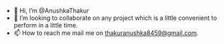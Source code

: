 - 👋 Hi, I’m @AnushkaThakur
- 💞️ I’m looking to collaborate on any project which is a little convenient to perform in a little time.
- 📫 How to reach me mail me on thakuranushka8459@gmail.com.

<!---
AnushkaThakur/AnushkaThakur is a ✨ special ✨ repository because its `README.md` (this file) appears on your GitHub profile.
You can click the Preview link to take a look at your changes.
--->

